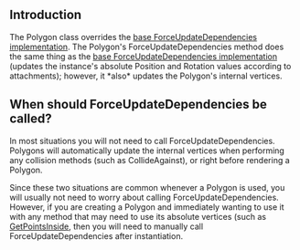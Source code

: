 ## Introduction

The Polygon class overrides the [base ForceUpdateDependencies implementation](/frb/docs/index.php?title=FlatRedBall.PositionedObject.ForceUpdateDependencies.md "FlatRedBall.PositionedObject.ForceUpdateDependencies"). The Polygon's ForceUpdateDependencies method does the same thing as the [base ForceUpdateDependencies implementation](/frb/docs/index.php?title=FlatRedBall.PositionedObject.ForceUpdateDependencies.md "FlatRedBall.PositionedObject.ForceUpdateDependencies") (updates the instance's absolute Position and Rotation values according to attachments); however, it \*also\* updates the Polygon's internal vertices.

## When should ForceUpdateDependencies be called?

In most situations you will not need to call ForceUpdateDependencies. Polygons will automatically update the internal vertices when performing any collision methods (such as CollideAgainst), or right before rendering a Polygon.

Since these two situations are common whenever a Polygon is used, you will usually not need to worry about calling ForceUpdateDependencies. However, if you are creating a Polygon and immediately wanting to use it with any method that may need to use its absolute vertices (such as [GetPointsInside](/frb/docs/index.php?title=FlatRedBall.Math.Geometry.Polygon.GetPointsInside&action=edit&redlink=1.md "FlatRedBall.Math.Geometry.Polygon.GetPointsInside (page does not exist)"), then you will need to manually call ForceUpdateDependencies after instantiation.

